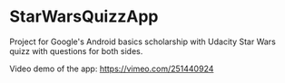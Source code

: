 # StarWarsQuizzApp
Project for Google's Android basics scholarship with Udacity
Star Wars quizz with questions for both sides.

Video demo of the app: https://vimeo.com/251440924
